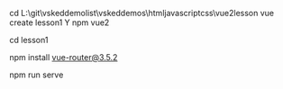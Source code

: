 

cd L:\git\vskeddemolist\vskeddemos\htmljavascriptcss\vue2lesson
vue create lesson1
Y
npm
vue2

cd lesson1

npm install vue-router@3.5.2


npm run serve
